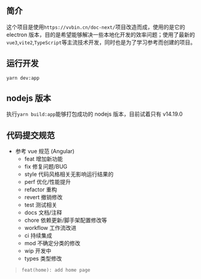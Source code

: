 ## 简介

这个项目是使用`https://vvbin.cn/doc-next/`项目改造而成，使用的是它的 electron 版本，目的是希望能够解决一些本地化开发的效率问题；使用了最新的`vue3`,`vite2`,`TypeScript`等主流技术开发，同时也是为了学习参考而创建的项目。

## 运行开发

`yarn dev:app`

## nodejs 版本

执行`yarn build:app`能够打包成功的 nodejs 版本，目前试着只有 v14.19.0

## 代码提交规范

- 参考 vue 规范 (Angular)
  - feat 增加新功能
  - fix 修复问题/BUG
  - style 代码风格相关无影响运行结果的
  - perf 优化/性能提升
  - refactor 重构
  - revert 撤销修改
  - test 测试相关
  - docs 文档/注释
  - chore 依赖更新/脚手架配置修改等
  - workflow 工作流改进
  - ci 持续集成
  - mod 不确定分类的修改
  - wip 开发中
  - types 类型修改

> `feat(home): add home page`
